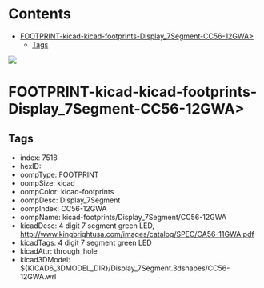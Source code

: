 



Contents
========

* [FOOTPRINT-kicad-kicad-footprints-Display_7Segment-CC56-12GWA>](#footprint-kicad-kicad-footprints-display_7segment-cc56-12gwa)
	* [Tags](#tags)
  
![][im]
# FOOTPRINT-kicad-kicad-footprints-Display_7Segment-CC56-12GWA>

## Tags

- index: 7518
- hexID: 
- oompType: FOOTPRINT
- oompSize: kicad
- oompColor: kicad-footprints
- oompDesc: Display_7Segment
- oompIndex: CC56-12GWA
- oompName: kicad-footprints/Display_7Segment/CC56-12GWA
- kicadDesc: 4 digit 7 segment green LED, http://www.kingbrightusa.com/images/catalog/SPEC/CA56-11GWA.pdf
- kicadTags: 4 digit 7 segment green LED
- kicadAttr: through_hole
- kicad3DModel: ${KICAD6_3DMODEL_DIR}/Display_7Segment.3dshapes/CC56-12GWA.wrl



[im]: image.png
